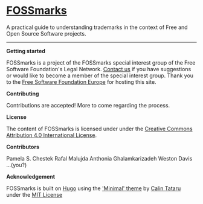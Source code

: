 # [FOSSmarks](http://fossmarks.org)

A practical guide to understanding trademarks in the context of Free and Open Source Software projects.

---

**Getting started**

FOSSmarks is a project of the FOSSmarks special interest group of the Free Software Foundation's Legal Network. [Contact us](mailto:pamela@chesteklegal.com) if you have suggestions or would like to become a member of the special interest group. Thank you to the [Free Software Foundation Europe](https://fsfe.org/index.en.html) for hosting this site.

**Contributing**

Contributions are accepted! More to come regarding the process.

**License**

The content of FOSSmarks is licensed under under the [Creative Commons Attribution 4.0 International License](https://creativecommons.org/licenses/by/4.0/).

**Contributors**

Pamela S. Chestek
Rafal Malujda
Anthonia Ghalamkarizadeh
Weston Davis
...(you?)

**Acknowledgement**

FOSSmarks is built on [Hugo](https://github.com/gohugoio/hugo) using the ['Minimal' theme](https://github.com/calintat/minimal/) by [Calin Tataru](https://github.com/calintat) under the [MIT License](https://github.com/calintat/minimal/blob/master/LICENSE.md)